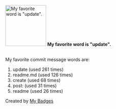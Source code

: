 <img src="https://my-badges.github.io/my-badges/favorite-word.png" alt="My favorite word is &quot;update&quot;." title="My favorite word is &quot;update&quot;." width="128">
<strong>My favorite word is &quot;update&quot;.</strong>
<br><br>

My favorite commit message words are:

1. update (used 261 times)
2. readme.md (used 126 times)
3. create (used 68 times)
4. post: (used 31 times)
5. readme (used 26 times)


Created by <a href="https://github.com/my-badges/my-badges">My Badges</a>